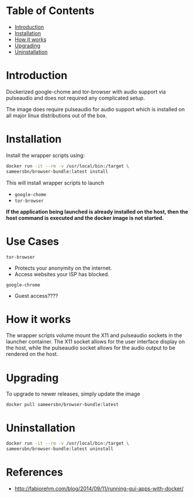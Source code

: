 # Table of Contents

- [Introduction](#introduction)
- [Installation](#installation)
- [How it works](#how-it-works)
- [Upgrading](#upgrading)
- [Uninstallation](#uninstallation)

# Introduction

Dockerized google-chome and tor-browser with audio support via pulseaudio and does not required any complicated setup.

The image does require pulseaudio for audio support which is installed on all major linux distributions out of the box.

# Installation

Install the wrapper scripts using:

```bash
docker run -it --rm -v /usr/local/bin:/target \
sameersbn/browser-bundle:latest install
```

This will install wrapper scripts to launch

- `google-chome`
- `tor-browser`

**If the application being launched is already installed on the host, then the host command is executed and the docker image is not started.**

# Use Cases

`tor-browser`
- Protects your anonymity on the internet.
- Access websites your ISP has blocked.

`google-chrome`
- Guest access????

# How it works

The wrapper scripts volume mount the X11 and pulseaudio sockets in the launcher container. The X11 socket allows for the user interface display on the host, while the pulseaudio socket allows for the audio output to be rendered on the host.

# Upgrading

To upgrade to newer releases, simply update the image

```
docker pull sameersbn/browser-bundle:latest
```

# Uninstallation

```bash
docker run -it --rm -v /usr/local/bin:/target \
sameersbn/browser-bundle:latest uninstall
```

# References

- http://fabiorehm.com/blog/2014/09/11/running-gui-apps-with-docker/
